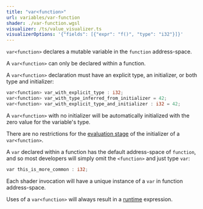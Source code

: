 ```yaml
---
title: "var<function>"
url: variables/var-function
shader: ./var-function.wgsl
visualizer: /ts/value_visualizer.ts
visualizerOptions: '{"fields": [{"expr": "f()", "type": "i32"}]}'
---
```


`var<function>` declares a mutable variable in the `function` address-space.

A `var<function>` can only be declared within a function.

A `var<function>` declaration must have an explicit type, an initializer, or both type and initializer:

```rust
var<function> var_with_explicit_type : i32;
var<function> var_with_type_inferred_from_initializer = 42;
var<function> var_with_explicit_type_and_initializer : i32 = 42;
```

A `var<function>` with no initializer will be automatically initialized with the zero value for the variable's type.

There are no restrictions for the [evaluation stage](/expressions/evaluation-stage) of the initializer of a `var<function>`.

A `var` declared within a function has the default address-space of `function`, and so most developers will simply omit the `<function>` and just type `var`:

```rust
var this_is_more_common : i32;
```

Each shader invocation will have a unique instance of a `var` in function address-space.

Uses of a `var<function>` will always result in a [runtime](/expressions/evaluation-stage/runtime) expression.
